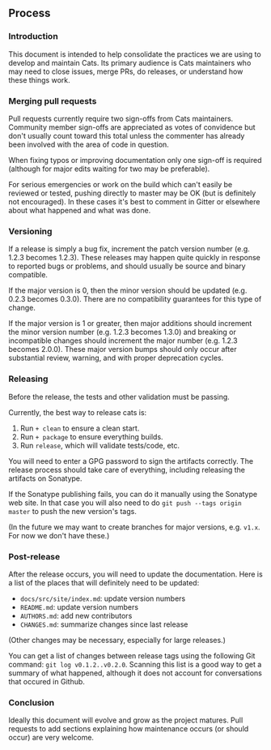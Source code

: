 ## Process

### Introduction

This document is intended to help consolidate the practices we are
using to develop and maintain Cats. Its primary audience is Cats
maintainers who may need to close issues, merge PRs, do releases, or
understand how these things work.

### Merging pull requests

Pull requests currently require two sign-offs from Cats
maintainers. Community member sign-offs are appreciated as votes of
convidence but don't usually count toward this total unless the
commenter has already been involved with the area of code in question.

When fixing typos or improving documentation only one sign-off is
required (although for major edits waiting for two may be preferable).

For serious emergencies or work on the build which can't easily be
reviewed or tested, pushing directly to master may be OK (but is
definitely not encouraged). In these cases it's best to comment in
Gitter or elsewhere about what happened and what was done.

### Versioning

If a release is simply a bug fix, increment the patch version number
(e.g. 1.2.3 becomes 1.2.3). These releases may happen quite quickly in
response to reported bugs or problems, and should usually be source
and binary compatible.

If the major version is 0, then the minor version should be updated
(e.g. 0.2.3 becomes 0.3.0). There are no compatibility guarantees for
this type of change.

If the major version is 1 or greater, then major additions should
increment the minor version number (e.g. 1.2.3 becomes 1.3.0) and
breaking or incompatible changes should increment the major number
(e.g. 1.2.3 becomes 2.0.0). These major version bumps should only
occur after substantial review, warning, and with proper deprecation
cycles.

### Releasing

Before the release, the tests and other validation must be passing.

Currently, the best way to release cats is:

 1. Run `+ clean` to ensure a clean start.
 2. Run `+ package` to ensure everything builds.
 3. Run `release`, which will validate tests/code, etc.

You will need to enter a GPG password to sign the artifacts
correctly. The release process should take care of everything,
including releasing the artifacts on Sonatype.

If the Sonatype publishing fails, you can do it manually using the
Sonatype web site. In that case you will also need to do `git push
--tags origin master` to push the new version's tags.

(In the future we may want to create branches for major versions,
e.g. `v1.x`. For now we don't have these.)

### Post-release

After the release occurs, you will need to update the
documentation. Here is a list of the places that will definitely need
to be updated:

 * `docs/src/site/index.md`: update version numbers
 * `README.md`: update version numbers
 * `AUTHORS.md`: add new contributors
 * `CHANGES.md`: summarize changes since last release

(Other changes may be necessary, especially for large releases.)

You can get a list of changes between release tags using the following
Git command: `git log v0.1.2..v0.2.0`. Scanning this list is a good
way to get a summary of what happened, although it does not account
for conversations that occured in Github.

### Conclusion

Ideally this document will evolve and grow as the project
matures. Pull requests to add sections explaining how maintenance
occurs (or should occur) are very welcome.
